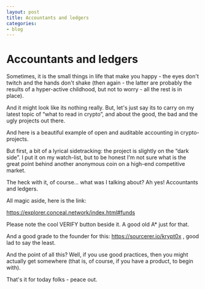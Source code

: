 ```yaml
---
layout: post
title: Accountants and ledgers
categories:
- blog
---
```


# Accountants and ledgers

Sometimes, it is the small things in life that make you happy - the eyes don't twitch and the hands don't shake (then again - the latter are probably the results of a hyper-active childhood, but not to worry - all the rest is in place).

And it might look like its nothing really. But, let's just say its to carry on my latest topic of “what to read in crypto”, and about the good, the bad and the ugly projects out there.

And here is a beautiful example of open and auditable accounting in crypto-projects.

But first, a bit of a lyrical sidetracking: the project is slightly on the “dark side”. I put it on my watch-list, but to be honest I'm not sure what is the great point behind another anonymous coin on a high-end competitive market.

The heck with it, of course… what was I talking about? Ah yes! Accountants and ledgers.

All magic aside, here is the link:

https://explorer.conceal.network/index.html#funds

Please note the cool VERIFY button beside it. A good old A* just for that.

And a good grade to the founder for this: https://sourcerer.io/krypt0x
, good lad to say the least.

And the point of all this? Well, if you use good practices, then you might actually get somewhere (that is, of course, if you have a product, to begin with).

That's it for today folks - peace out.
